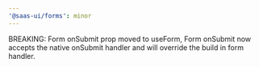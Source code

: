 ```yaml
---
'@saas-ui/forms': minor
---
```


BREAKING: Form onSubmit prop moved to useForm, Form onSubmit now accepts the native onSubmit handler and will override the build in form handler.
